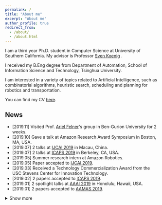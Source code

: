 ```yaml
---
permalink: /
title: "About me"
excerpt: "About me"
author_profile: true
redirect_from: 
  - /about/
  - /about.html
---
```


I am a third year Ph.D. student in Computer Science at University of Southern California. My advisor is Professor [Sven Koenig](http://idm-lab.org/index.html) .

I received my B.Eng degree from Department of Automation, School of Information Science and Technology, Tsinghua University.

I am interested in a variety of topics related to Artificial Intelligence, such as combinatorial algorithms, heuristic search, scheduling and planning for robotics and transportation. 

You can find my CV [here](http://jiaoyang-li.github.io/files/CV-Jiaoyang.pdf).

## News
* \[2019.11\] Visited Prof. <a href="https://felner.wixsite.com/home">Ariel Felner</a>'s group in Ben-Gurion University for 2 weeks.
* \[2019.10\] Gave a talk at Amazon Research Award Symposium in Boston, MA, USA.
* \[2019.07\] 2 talks at [IJCAI 2019](https://www.ijcai19.org/) in Macau, China.
* \[2019.07\] 2 talks at [ICAPS 2019](https://icaps19.icaps-conference.org/) in Berkeley, CA, USA.
* \[2019.05\] Summer research intern at Amazon Robotics.
* \[2019.05\] Paper accepted to [IJCAI 2019](https://www.ijcai19.org/).
* \[2019.03\] Received a Technology Commercialization Award from the USC Stevens Center for Innovation Technology.
* \[2019.02\] 2 papers accepted to [ICAPS 2019](https://icaps19.icaps-conference.org/).
* \[2019.01\] 2 spotlight talks at [AAAI 2019](https://aaai.org/Conferences/AAAI-19/) in Honolulu, Hawaii, USA.
* \[2019.01\] 2 papers accepted to [AAMAS 2019](http://aamas2019.encs.concordia.ca/).
<details><summary>Show more</summary>
<ul>
  <li>[2018.12] Visited Prof. <a href="https://felner.wixsite.com/home">Ariel Felner</a>'s group in Ben-Gurion University for 3 weeks. </li>
  <li>[2018.11] 3 papers accepted to <a href="https://aaai.org/Conferences/AAAI-19/">AAAI 2019</a>.</li>
  <li>[2018.04] Paper accepted to <a href="https://www.ijcai-18.org/">IJCAI 2018</a>.</li>
  <li>[2018.01] Paper accepted to <a href="http://celweb.vuse.vanderbilt.edu/aamas18/">AAMAS 2018</a>.</li>
  <li>[2018.01] Paper accepted to <a href="http://icaps18.icaps-conference.org/">ICAPS 2018</a>.</li>
  <li>[2017.08] PhD student at USC. </li>
</ul>
</details>


